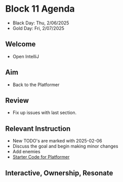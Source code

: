 
# Block 11 Agenda
- Black Day: Thu, 2/06/2025
- Gold Day: Fri, 2/07/2025

## Welcome

- Open IntelliJ

## Aim

- Back to the Platformer

## Review
- Fix up issues with last section.  

## Relevant Instruction

- New TODO's are marked with 2025-02-06
- Discuss the goal and begin making minor changes
- Add enemies
- [Starter Code for Platformer](https://github.com/narmstro2020/Platformer_SEM_2/tree/master)

## Interactive, Ownership, Resonate